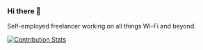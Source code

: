 ### Hi there 👋

Self-employed freelancer working on all things Wi-Fi and beyond.

[![Contribution Stats](https://github-contribution-stats.vercel.app/api/?username=krish2718)](https://github.com/LordDashMe/github-contribution-stats/)


<!--
**krish2718/krish2718** is a ✨ _special_ ✨ repository because its `README.md` (this file) appears on your GitHub profile.

Here are some ideas to get you started:

- 🔭 I’m currently working on ...
- 🌱 I’m currently learning ...
- 👯 I’m looking to collaborate on ...
- 🤔 I’m looking for help with ...
- 💬 Ask me about ...
- 📫 How to reach me: ...
- 😄 Pronouns: ...
- ⚡ Fun fact: ...
-->
